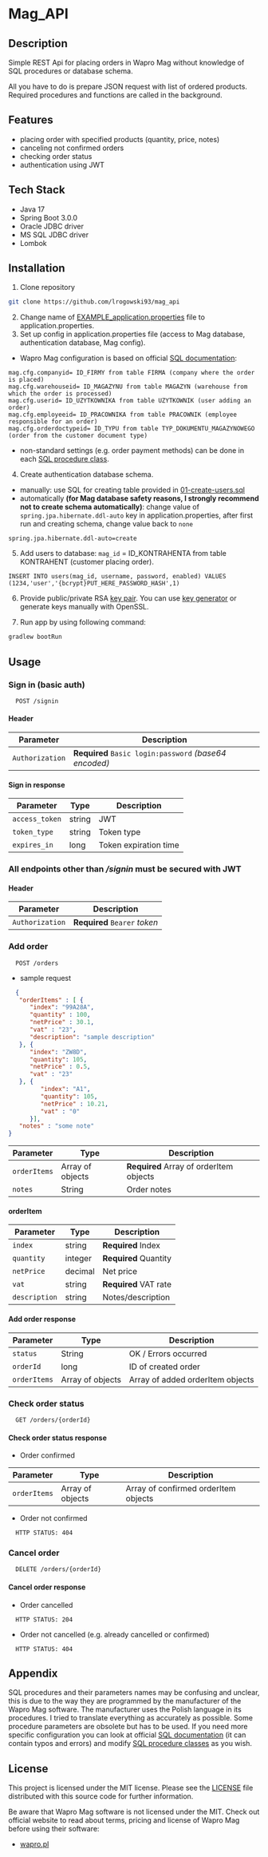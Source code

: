 # Mag_API

## Description
Simple REST Api for placing orders in Wapro Mag without knowledge of SQL procedures or database schema.

All you have to do is prepare JSON request with list of ordered products. Required procedures and functions are called in the background.

## Features

- placing order with specified products (quantity, price, notes)
- canceling not confirmed orders
- checking order status
- authentication using JWT

## Tech Stack

* Java 17
* Spring Boot 3.0.0
* Oracle JDBC driver
* MS SQL JDBC driver
* Lombok

## Installation

1. Clone repository

```bash
git clone https://github.com/lrogowski93/mag_api
```
2. Change name of [EXAMPLE_application.properties](/src/main/resources/EXAMPLE_application.properties) file to application.properties.
3. Set up config in application.properties file (access to Mag database, authentication database, Mag config).
* Wapro Mag configuration is based on official [SQL documentation](https://wapro24bis.assecobs.pl/plikownia/WAPRO%20Mag/Dokumentacja%20techniczna/WAPRO%20Mag%20Dokumentacja%20procedur%20SQL.pdf):
```properties
mag.cfg.companyid= ID_FIRMY from table FIRMA (company where the order is placed)
mag.cfg.warehouseid= ID_MAGAZYNU from table MAGAZYN (warehouse from which the order is processed)
mag.cfg.userid= ID_UZYTKOWNIKA from table UZYTKOWNIK (user adding an order)
mag.cfg.employeeid= ID_PRACOWNIKA from table PRACOWNIK (employee responsible for an order)
mag.cfg.orderdoctypeid= ID_TYPU from table TYP_DOKUMENTU_MAGAZYNOWEGO (order from the customer document type)
```
* non-standard settings (e.g. order payment methods) can be done in each [SQL procedure class](/src/main/java/mag/model/procedure).
4. Create authentication database schema.
* manually: use SQL for creating table provided in [01-create-users.sql](/src/main/resources/database/2022-05-25/01-create-users.sql)
* automatically **(for Mag database safety reasons, I strongly recommend not to create schema automatically)**: change value of `spring.jpa.hibernate.ddl-auto` key in application.properties, after first run and creating schema, change value back to `none`
```properties
spring.jpa.hibernate.ddl-auto=create
```
5. Add users to database:
   `mag_id` = ID_KONTRAHENTA from table KONTRAHENT (customer placing order).
```sqk
INSERT INTO users(mag_id, username, password, enabled) VALUES (1234,'user','{bcrypt}PUT_HERE_PASSWORD_HASH',1)
```

6. Provide public/private RSA [key pair](/src/main/resources/certs). You can use [key generator](https://cryptotools.net/rsagen)  or generate keys manually with OpenSSL.

7. Run app by using following command:
```bash
gradlew bootRun
```

## Usage

### Sign in (basic auth)

```http
  POST /signin
```
#### Header
| Parameter       | Description                                            |
|-----------------|--------------------------------------------------------|
| `Authorization` | **Required** `Basic login:password` _(base64 encoded)_ |

#### Sign in response

| Parameter      | Type   | Description           |
|----------------|--------|-----------------------|
| `access_token` | string | JWT                   |
| `token_type`   | string | Token type            |
| `expires_in`   | long   | Token expiration time |

### All endpoints other than _/signin_ must be secured with JWT
#### Header

| Parameter       | Description                   |
|-----------------|-------------------------------|
| `Authorization` | **Required** `Bearer` _token_ |


### Add order

```http
  POST /orders
```
* sample request
```json
  {
   "orderItems" : [ {
      "index": "99A28A",
      "quantity" : 100,
      "netPrice" : 30.1,
      "vat" : "23",
      "description": "sample description"
   }, {
      "index": "ZW8D",
      "quantity": 105,
      "netPrice" : 0.5,
      "vat" : "23"
   }, {
         "index": "A1",
         "quantity": 105,
         "netPrice" : 10.21,
         "vat" : "0"
      }],
   "notes" : "some note"
}
```

| Parameter    | Type             | Description                             |
|--------------|------------------|-----------------------------------------|
| `orderItems` | Array of objects | **Required** Array of orderItem objects |
| `notes`      | String           | Order notes                             |

#### orderItem
| Parameter     | Type    | Description           |
|---------------|---------|-----------------------|
| `index`       | string  | **Required** Index    |
| `quantity`    | integer | **Required** Quantity |
| `netPrice`    | decimal | Net price             |
| `vat`         | string  | **Required** VAT rate |
| `description` | string  | Notes/description     |

#### Add order response

| Parameter    | Type             | Description                      |
|--------------|------------------|----------------------------------|
| `status`     | String           | OK / Errors occurred             |
| `orderId`    | long             | ID of created order              |
| `orderItems` | Array of objects | Array of added orderItem objects |


### Check order status

```http
  GET /orders/{orderId}
```

#### Check order status response

* Order confirmed

| Parameter    | Type             | Description                          |
|--------------|------------------|--------------------------------------|
| `orderItems` | Array of objects | Array of confirmed orderItem objects |

* Order not confirmed

```http
  HTTP STATUS: 404
```

### Cancel order

```http
  DELETE /orders/{orderId}
```

#### Cancel order response

* Order cancelled
```http
  HTTP STATUS: 204
```

* Order not cancelled (e.g. already cancelled or confirmed)
```http
  HTTP STATUS: 404
```

## Appendix
SQL procedures and their parameters names may be confusing and unclear, this is due to the way they are programmed by the manufacturer of the Wapro Mag software. The manufacturer uses the Polish language in its procedures. I tried to translate everything as accurately as possible. Some procedure parameters are obsolete but has to be used. If you need more specific configuration you can look at official [SQL documentation](https://wapro24bis.assecobs.pl/plikownia/WAPRO%20Mag/Dokumentacja%20techniczna/WAPRO%20Mag%20Dokumentacja%20procedur%20SQL.pdf) (it can contain typos and errors) and modify [SQL procedure classes](/src/main/java/mag/model/procedure) as you wish.

## License
This project is licensed under the MIT license. Please see the [LICENSE](/LICENSE) file distributed with this source code for further information.

Be aware that Wapro Mag software is not licensed under the MIT. Check out official website to read about terms, pricing and license of Wapro Mag before using their software:
* [wapro.pl](https://wapro.pl/)